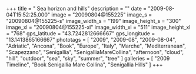 +++
title = " Sea horizon and hills"
description = ""
date = "2009-08-04T15:52:25.000"
image = "20090804@155225"
image_s = "20090804@155225-s"
image_width_s = "199"
image_height_s = "300"
image_xl = "20090804@155225-xl"
image_width_xl = "511"
image_height_xl = "768"
gps_latitude = "43.7242812666667"
gps_longitude = "13.1413865166667"
phototags = [ "2009", "2009-08", "2009-08-04", "Adriatic", "Ancona", "Book", "Europe", "Italy", "Marche", "Mediterranean", "Scapezzano", "Senigallia", "SenigalliaMareCollina", "afternoon", "cloud", "hill", "outdoor", "sea", "sky", "summer", "tree" ]
galleries = [ "2009 Timeline", "Book Senigallia Mare Collina", "Senigallia Hills" ]
+++

